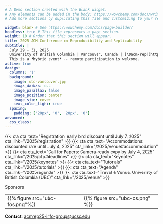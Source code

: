 ```yaml
---
# A Demo section created with the Blank widget.
# Any elements can be added in the body: https://wowchemy.com/docs/writing-markdown-latex/
# Add more sections by duplicating this file and customizing to your requirements.

widget: blank # See https://wowchemy.com/docs/page-builder/
headless: true # This file represents a page section.
weight: 10 # Order that this section will appear.
title: 2025 ACM Conference on Reproducibility and Replicability
subtitle: |
  July 29 - 31, 2025  
  University of British Columbia | Vancouver, Canada | [\@acm-rep](https://www.linkedin.com/company/acm-rep)  
  This is a *hybrid event* -- remote participation is welcome.
active: true
design:
  columns: '1'
  background:
    image: ubc-vancouver.jpg
    image_darken: 0.5
    image_parallax: false
    image_position: center
    image_size: cover
    text_color_light: true
  spacing:
    padding: ['20px', '0', '20px', '0']
advanced:
  css_class:
---
```


{{< cta cta_text="Registration: early bird discount until July 7, 2025" cta_link="/2025/registration" >}}
{{< cta cta_text="Accommodations: discounted rate until July 4, 2025" cta_link="/2025/venue#accommodation" >}}
{{< cta cta_text="Call for Papers: Camera-ready copy by July 4, 2025" cta_link="/2025/cfp#deadlines" >}}
{{< cta cta_text="Keynotes" cta_link="/2025/keynotes" >}}
{{< cta cta_text="Tutorials" cta_link="/2025/tutorials" >}}
{{< cta cta_text="Agenda" cta_link="/2025/agenda" >}}
{{< cta cta_text="Travel & Venue: Univeristy of British Columbia (UBC)" cta_link="/2025/venue" >}}

Sponsors

<table style="background-color: rgba(255, 255, 255, 0.1)">
<tr>
<td style="background-color: rgba(255, 255, 255, 0.5)" width="48%">{{% figure src="ubc-fos.png"%}}</td>
<td style="background-color: rgba(255, 255, 255, 0.5)" width="48%">{{% figure src="ubc-cs.png" %}}</td>
</tr>
</table>

**Contact**: [acmrep25-info-group@ucsc.edu](mailto:acmrep25-info-group@ucsc.edu)
